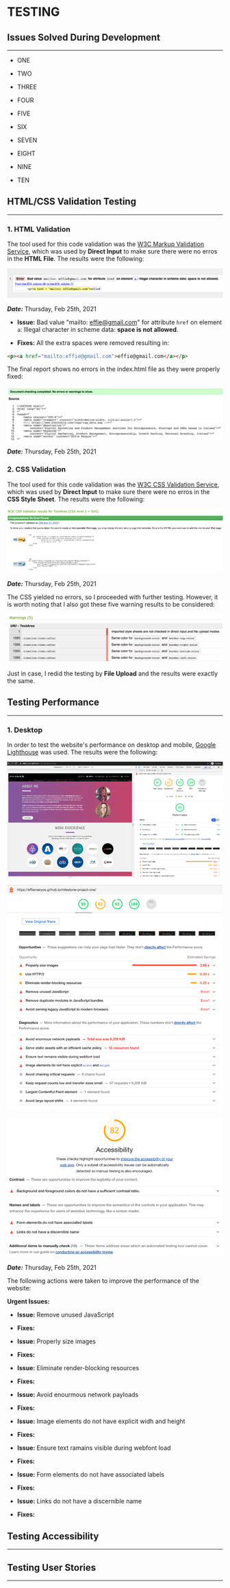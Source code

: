 # **TESTING**

## **Issues Solved During Development**
-----

- ONE

- TWO

- THREE

- FOUR

- FIVE

- SIX

- SEVEN

- EIGHT

- NINE

- TEN

## **HTML/CSS Validation Testing**
-----

### **1. HTML Validation**

The tool used for this code validation was the [W3C Markup Validation Service](https://validator.w3.org/), which was used by **Direct Input** to make sure there were no erros in the **HTML File**. The results were the following:

![w3c html validation service one error results](./assets/images/html-initial-validation.png "w3c css validation service one error results") 

***Date:*** Thursday, Feb 25th, 2021

- **Issue:** Bad value "mailto: effie@gmail.com" for attribute `href` on element `a`: Illegal character in scheme data: **space is not allowed**.

- **Fixes:** All the extra spaces were removed resulting in:

```HTML
<p><a href="mailto:effie@gmail.com">effie@gmail.com</a></p>
```

The final report shows no errors in the index.html file as they were properly fixed:

![w3c html validation service one error results](./assets/images/html-final-validation.png "w3c css validation service one error results") 

***Date:*** Thursday, Feb 25th, 2021

### **2. CSS Validation**

The tool used for this code validation was the [W3C CSS Validation Service](https://jigsaw.w3.org/css-validator/), which was used by **Direct Input** to make sure there were no erros in the **CSS Style Sheet**. The results were the following:

![w3c css validation service no error results](./assets/images/css-validation.png "w3c css validation service no error results") 

***Date:*** Thursday, Feb 25th, 2021

The CSS yielded no errors, so I proceeded with further testing. However, it is worth noting that I also got these five warning results to be considered:

![w3c css validation service warning results](./assets/images/css-warnings.png "w3c css validation service warning results") 

Just in case, I redid the testing by **File Upload** and the results were exactly the same. 

## **Testing Performance**
-----

### **1. Desktop**

In order to test the website's performance on desktop and mobile, [Google Lighthouse](https://developers.google.com/web/tools/lighthouse) was used. The results were the following:

![google lighthouse desktop results](./assets/images/lighthouse-desktop-p1.png "google lighthouse desktop results") 

![google lighthouse desktop results](./assets/images/lighthouse-desktop-p2.png "google lighthouse desktop results") 

![google lighthouse desktop accessibility results](./assets/images/lighthouse-desktop-accessibility.png "google lighthouse desktop accessibility results") 

***Date:*** Thursday, Feb 25th, 2021

The following actions were taken to improve the performance of the website:

**Urgent Issues:**

- **Issue:** Remove unused JavaScript

- **Fixes:**

- **Issue:** Properly size images

- **Fixes:**

- **Issue:** Eliminate render-blocking resources

- **Fixes:**

- **Issue:** Avoid enourmous network payloads

- **Fixes:**

- **Issue:** Image elements do not have explicit widh and height

- **Fixes:**

- **Issue:** Ensure text ramains visible during webfont load

- **Fixes:**

- **Issue:** Form elements do not have associated labels

- **Fixes:**

- **Issue:** Links do not have a discernible name

- **Fixes:**

## **Testing Accessibility**
-----



## **Testing User Stories**
-----


